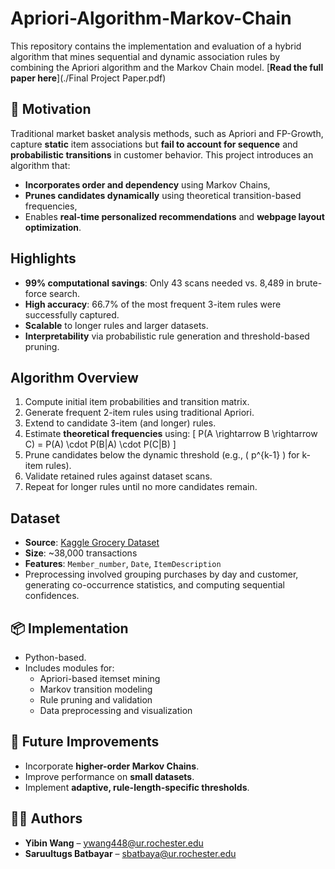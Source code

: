 # Apriori-Algorithm-Markov-Chain
This repository contains the implementation and evaluation of a hybrid algorithm that mines sequential and dynamic association rules by combining the Apriori algorithm and the Markov Chain model. [**Read the full paper here**](./Final Project Paper.pdf)

## 🧠 Motivation

Traditional market basket analysis methods, such as Apriori and FP-Growth, capture **static** item associations but **fail to account for sequence** and **probabilistic transitions** in customer behavior. This project introduces an algorithm that:
- **Incorporates order and dependency** using Markov Chains,
- **Prunes candidates dynamically** using theoretical transition-based frequencies,
- Enables **real-time personalized recommendations** and **webpage layout optimization**.

## Highlights

- **99% computational savings**: Only 43 scans needed vs. 8,489 in brute-force search.
- **High accuracy**: 66.7% of the most frequent 3-item rules were successfully captured.
- **Scalable** to longer rules and larger datasets.
- **Interpretability** via probabilistic rule generation and threshold-based pruning.

## Algorithm Overview

1. Compute initial item probabilities and transition matrix.
2. Generate frequent 2-item rules using traditional Apriori.
3. Extend to candidate 3-item (and longer) rules.
4. Estimate **theoretical frequencies** using:
   \[
   P(A \rightarrow B \rightarrow C) = P(A) \cdot P(B|A) \cdot P(C|B)
   \]
5. Prune candidates below the dynamic threshold (e.g., \( p^{k-1} \) for k-item rules).
6. Validate retained rules against dataset scans.
7. Repeat for longer rules until no more candidates remain.

## Dataset

- **Source**: [Kaggle Grocery Dataset](https://www.kaggle.com/datasets/heeraldedhia/groceries-dataset/data)
- **Size**: ~38,000 transactions
- **Features**: `Member_number`, `Date`, `ItemDescription`
- Preprocessing involved grouping purchases by day and customer, generating co-occurrence statistics, and computing sequential confidences.


## 📦 Implementation

- Python-based.
- Includes modules for:
  - Apriori-based itemset mining
  - Markov transition modeling
  - Rule pruning and validation
  - Data preprocessing and visualization

## 🔧 Future Improvements

- Incorporate **higher-order Markov Chains**.
- Improve performance on **small datasets**.
- Implement **adaptive, rule-length-specific thresholds**.

## 👩‍💻 Authors

- **Yibin Wang** – ywang448@ur.rochester.edu  
- **Saruultugs Batbayar** – sbatbaya@ur.rochester.edu
